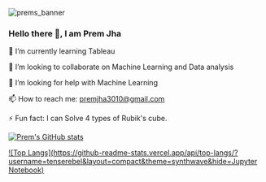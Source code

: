 ![prems_banner](https://user-images.githubusercontent.com/63343297/154111884-86ad03ad-6838-402e-977a-a20dcafcd684.png)


### Hello there 👋, I am Prem Jha

🌱 I’m currently learning Tableau

👯 I’m looking to collaborate on Machine Learning and Data analysis

🤔 I’m looking for help with Machine Learning

📫 How to reach me: premjha3010@gmail.com

⚡ Fun fact: I can Solve 4 types of Rubik's cube. 


[![Prem's GitHub stats](https://github-readme-stats.vercel.app/api?username=tenserebel&count_private=true&show_icons=true&theme=synthwave)](https://github.com/tenserebel/github-readme-stats)

[![Top Langs](https://github-readme-stats.vercel.app/api/top-langs/?username=tenserebel&layout=compact&theme=synthwave&hide=Jupyter Notebook)](https://github.com/tenserebel/github-readme-stats)

